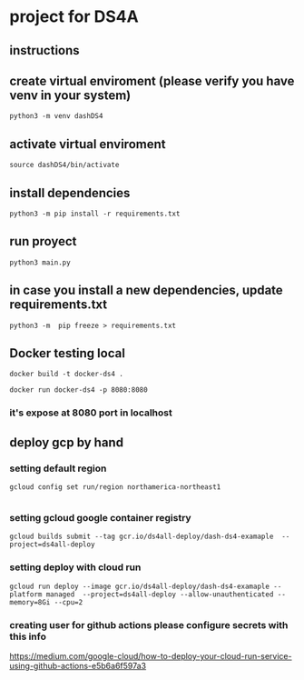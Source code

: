 # project for DS4A

## instructions

## create virtual enviroment (please verify you have venv in your system)

```
python3 -m venv dashDS4
```

## activate virtual enviroment 

```
source dashDS4/bin/activate 
```

## install dependencies

```
python3 -m pip install -r requirements.txt

```
## run proyect
```
python3 main.py
```

## in case you install a new dependencies, update requirements.txt

```
python3 -m  pip freeze > requirements.txt

```

## Docker testing local

```
docker build -t docker-ds4 .

docker run docker-ds4 -p 8080:8080

```


### it's expose at 8080 port in localhost

## deploy gcp by hand

### setting default region

```
gcloud config set run/region northamerica-northeast1
 
 ```

### setting gcloud google container registry

```
gcloud builds submit --tag gcr.io/ds4all-deploy/dash-ds4-examaple  --project=ds4all-deploy
```

### setting deploy with cloud run

```
gcloud run deploy --image gcr.io/ds4all-deploy/dash-ds4-examaple --platform managed  --project=ds4all-deploy --allow-unauthenticated --memory=8Gi --cpu=2
```

### creating user for github actions please configure secrets with this info

https://medium.com/google-cloud/how-to-deploy-your-cloud-run-service-using-github-actions-e5b6a6f597a3

